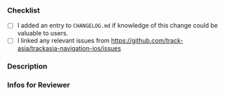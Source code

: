 ### Checklist

- [ ] I added an entry to `CHANGELOG.md` if knowledge of this change could be valuable to users.
- [ ] I linked any relevant issues from https://github.com/track-asia/trackasia-navigation-ios/issues

### Description


### Infos for Reviewer

